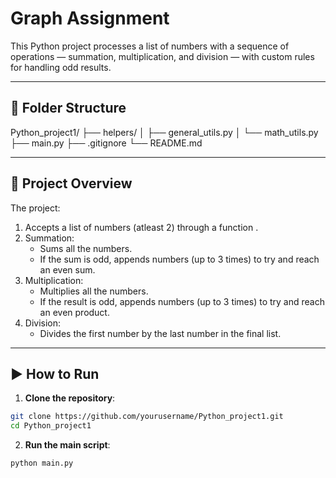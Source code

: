 # Graph Assignment

This Python project processes a list of numbers with a sequence of operations — summation, multiplication, and division — with custom rules for handling odd results.

---

## 📂 Folder Structure

Python_project1/
├── helpers/
│ ├── general_utils.py
│ └── math_utils.py
├── main.py
├── .gitignore
└── README.md

---

## 🧠 Project Overview

The project:

1. Accepts a list of numbers (atleast 2) through a function .
2. Summation:
   - Sums all the numbers.
   - If the sum is odd, appends numbers (up to 3 times) to try and reach an even sum.
3. Multiplication:
   - Multiplies all the numbers.
   - If the result is odd, appends numbers (up to 3 times) to try and reach an even product.
4. Division:
   - Divides the first number by the last number in the final list.

---

## ▶️ How to Run

1. **Clone the repository**: 

```bash
git clone https://github.com/yourusername/Python_project1.git
cd Python_project1
```

2. **Run the main script**:

```bash
python main.py
```

